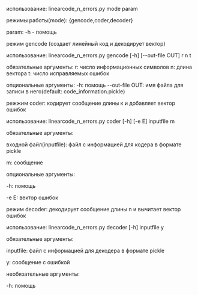 использование: linearcode_n_errors.py mode param

режимы работы(mode): {gencode,coder,decoder}

param: -h - помощь


режим gencode (создает линейный код и декодирует вектор)

использование: linearcode_n_errors.py gencode [-h] [--out-file OUT] r n t

обязательные аргументы:
r: число информационных символов
n: длина вектора
t: число исправляемых ошибок

опциональные аргументы:
-h: помощь
--out-file OUT: имя файла для записи в него(default:
                      code_information.pickle)

  режжим coder: кодирует сообщение длины к и добавляет вектор ошибок

использование: linearcode_n_errors.py coder [-h] [-e E] inputfile m

обязательные аргументы:

входной файл(inputfile): файл с информацией для кодера в формате pickle

m: сообщение

опциональные аргументы:

-h: помощь

-e E: вектор ошибок

  режим decoder: декодирует сообщение длины n и вычитает вектор ошибок

использование: linearcode_n_errors.py decoder [-h] inputfile y

обязательные аргументы:

inputfile: файл с информацией для декодера в формате pickle

y: сообщение с ошибкой

необязательные аргументы:

-h: помощь
